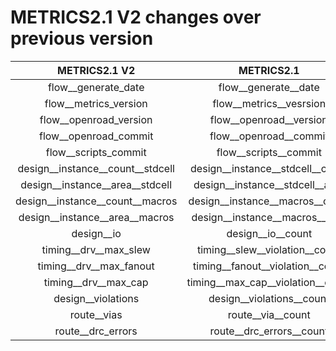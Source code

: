 # METRICS2.1 V2 changes over previous version 

|           METRICS2.1 V2          |             METRICS2.1            |
|:--------------------------------:|:---------------------------------:|
| flow__generate_date              | flow__generate__date              |
| flow__metrics_version            | flow__metrics__vesrsion           |
| flow__openroad_version           | flow__openroad__version           |
| flow__openroad_commit            | flow__openroad__commit            |
| flow__scripts_commit             | flow__scripts__commit             |
| design__instance__count__stdcell | design__instance__stdcell__count  |
| design__instance__area__stdcell  | design__instance__stdcell__area   |
| design__instance__count__macros  | design__instance__macros__count   |
| design__instance__area__macros   | design__instance__macros__area    |
| design__io                       | design__io__count                 |
| timing__drv__max_slew            | timing__slew__violation__count    |
| timing__drv__max_fanout          | timing__fanout__violation__count  |
| timing__drv__max_cap             | timing__max_cap__violation__count |
| design__violations               | design__violations__count         |
| route__vias                      | route__via__count                 |
| route__drc_errors                | route__drc_errors__count          |
